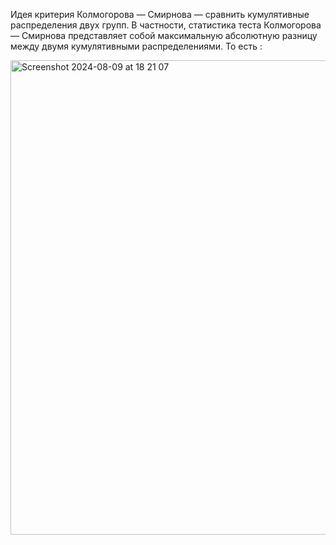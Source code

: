 Идея критерия Колмогорова — Смирнова — сравнить кумулятивные распределения двух групп. В частности, статистика теста Колмогорова — Смирнова представляет собой максимальную абсолютную разницу между двумя кумулятивными распределениями. То есть : 

<img width="759" alt="Screenshot 2024-08-09 at 18 21 07" src="https://github.com/user-attachments/assets/2fa7da3d-d926-4da9-bfb5-f29dd89e6c95">
